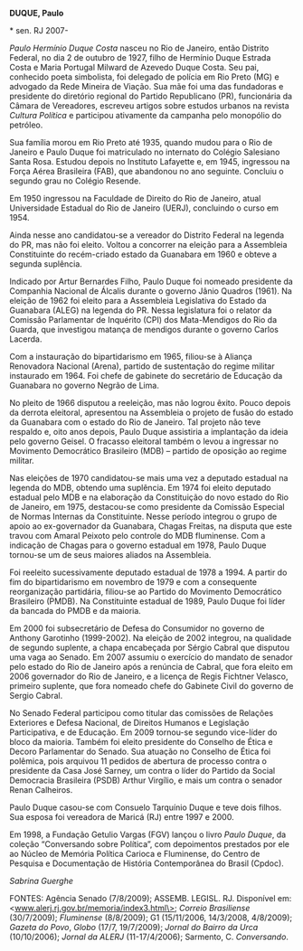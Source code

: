 **DUQUE, Paulo**

\* sen. RJ 2007-

*Paulo Hermínio Duque Costa* nasceu no Rio de Janeiro, então Distrito
Federal, no dia 2 de outubro de 1927, filho de Hermínio Duque Estrada
Costa e Maria Portugal Milward de Azevedo Duque Costa. Seu pai,
conhecido poeta simbolista, foi delegado de polícia em Rio Preto (MG) e
advogado da Rede Mineira de Viação. Sua mãe foi uma das fundadoras e
presidente do diretório regional do Partido Republicano (PR),
funcionária da Câmara de Vereadores, escreveu artigos sobre estudos
urbanos na revista *Cultura Política* e participou ativamente da
campanha pelo monopólio do petróleo.

Sua família morou em Rio Preto até 1935, quando mudou para o Rio de
Janeiro e Paulo Duque foi matriculado no internato do Colégio Salesiano
Santa Rosa. Estudou depois no Instituto Lafayette e, em 1945, ingressou
na Força Aérea Brasileira (FAB), que abandonou no ano seguinte. Concluiu
o segundo grau no Colégio Resende.

Em 1950 ingressou na Faculdade de Direito do Rio de Janeiro, atual
Universidade Estadual do Rio de Janeiro (UERJ), concluindo o curso em
1954.

Ainda nesse ano candidatou-se a vereador do Distrito Federal na legenda
do PR, mas não foi eleito. Voltou a concorrer na eleição para a
Assembleia Constituinte do recém-criado estado da Guanabara em 1960 e
obteve a segunda suplência.

Indicado por Artur Bernardes Filho, Paulo Duque foi nomeado presidente
da Companhia Nacional de Álcalis durante o governo Jânio Quadros (1961).
Na eleição de 1962 foi eleito para a Assembleia Legislativa do Estado da
Guanabara (ALEG) na legenda do PR. Nessa legislatura foi o relator da
Comissão Parlamentar de Inquérito (CPI) dos Mata-Mendigos do Rio da
Guarda, que investigou matança de mendigos durante o governo Carlos
Lacerda.

Com a instauração do bipartidarismo em 1965, filiou-se à Aliança
Renovadora Nacional (Arena), partido de sustentação do regime militar
instaurado em 1964. Foi chefe de gabinete do secretário de Educação da
Guanabara no governo Negrão de Lima.

No pleito de 1966 disputou a reeleição, mas não logrou êxito. Pouco
depois da derrota eleitoral, apresentou na Assembleia o projeto de fusão
do estado da Guanabara com o estado do Rio de Janeiro. Tal projeto não
teve respaldo e, oito anos depois, Paulo Duque assistiria a implantação
da ideia pelo governo Geisel. O fracasso eleitoral também o levou a
ingressar no Movimento Democrático Brasileiro (MDB) – partido de
oposição ao regime militar.

Nas eleições de 1970 candidatou-se mais uma vez a deputado estadual na
legenda do MDB, obtendo uma suplência. Em 1974 foi eleito deputado
estadual pelo MDB e na elaboração da Constituição do novo estado do Rio
de Janeiro, em 1975, destacou-se como presidente da Comissão Especial de
Normas Internas da Constituinte. Nesse período integrou o grupo de apoio
ao ex-governador da Guanabara, Chagas Freitas, na disputa que este
travou com Amaral Peixoto pelo controle do MDB fluminense. Com a
indicação de Chagas para o governo estadual em 1978, Paulo Duque
tornou-se um de seus maiores aliados na Assembleia.

Foi reeleito sucessivamente deputado estadual de 1978 a 1994. A partir
do fim do bipartidarismo em novembro de 1979 e com a consequente
reorganização partidária, filiou-se ao Partido do Movimento Democrático
Brasileiro (PMDB). Na Constituinte estadual de 1989, Paulo Duque foi
líder da bancada do PMDB e da maioria.

Em 2000 foi subsecretário de Defesa do Consumidor no governo de Anthony
Garotinho (1999-2002). Na eleição de 2002 integrou, na qualidade de
segundo suplente, a chapa encabeçada por Sérgio Cabral que disputou uma
vaga ao Senado. Em 2007 assumiu o exercício do mandato de senador pelo
estado do Rio de Janeiro após a renúncia de Cabral, que fora eleito em
2006 governador do Rio de Janeiro, e a licença de Regis Fichtner
Velasco, primeiro suplente, que fora nomeado chefe do Gabinete Civil do
governo de Sergio Cabral.

No Senado Federal participou como titular das comissões de Relações
Exteriores e Defesa Nacional, de Direitos Humanos e Legislação
Participativa, e de Educação. Em 2009 tornou-se segundo vice-líder do
bloco da maioria. Também foi eleito presidente do Conselho de Ética e
Decoro Parlamentar do Senado. Sua atuação no Conselho de Ética foi
polêmica, pois arquivou 11 pedidos de abertura de processo contra o
presidente da Casa José Sarney, um contra o líder do Partido da Social
Democracia Brasileira (PSDB) Arthur Virgílio, e mais um contra o senador
Renan Calheiros.

Paulo Duque casou-se com Consuelo Tarquínio Duque e teve dois filhos.
Sua esposa foi vereadora de Maricá (RJ) entre 1997 e 2000.

Em 1998, a Fundação Getulio Vargas (FGV) lançou o livro *Paulo Duque*,
da coleção “Conversando sobre Política”, com depoimentos prestados por
ele ao Núcleo de Memória Política Carioca e Fluminense, do Centro de
Pesquisa e Documentação de História Contemporânea do Brasil (Cpdoc).

*Sabrina Guerghe*

FONTES: Agência Senado (7/8/2009); ASSEMB. LEGISL. RJ. Disponível em:
\<www.alerj.rj.gov.br/memoria/index3.html\>; *Correio Brasiliense*
(30/7/2009); *Fluminense* (8/8/2009); G1 (15/11/2006, 14/3/2008,
4/8/2009); *Gazeta do Povo*, *Globo* (17/7, 19/7/2009); *Jornal do
Bairro da Urca* (10/10/2006); *Jornal da ALERJ* (11-17/4/2006);
Sarmento, C. *Conversando*.
